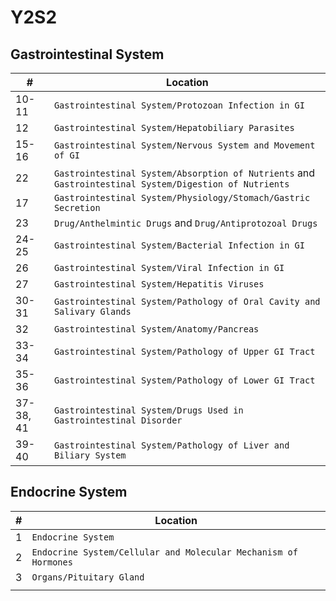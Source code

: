 # Y2S2
## Gastrointestinal System
| #     | Location                                                              |
| ----- | --------------------------------------------------------------------- |
| 10-11 | `Gastrointestinal System/Protozoan Infection in GI`                   |
| 12    | `Gastrointestinal System/Hepatobiliary Parasites`                     |
| 15-16 | `Gastrointestinal System/Nervous System and Movement of GI`           |
| 22   | `Gastrointestinal System/Absorption of Nutrients` and `Gastrointestinal System/Digestion of Nutrients` |
| 17    | `Gastrointestinal System/Physiology/Stomach/Gastric Secretion`|
| 23    | `Drug/Anthelmintic Drugs` and `Drug/Antiprotozoal Drugs`              |
| 24-25 | `Gastrointestinal System/Bacterial Infection in GI`                   |
| 26    | `Gastrointestinal System/Viral Infection in GI`                       |
| 27    | `Gastrointestinal System/Hepatitis Viruses`                           |
| 30-31 | `Gastrointestinal System/Pathology of Oral Cavity and Salivary Glands` |
| 32    | `Gastrointestinal System/Anatomy/Pancreas` |
| 33-34 | `Gastrointestinal System/Pathology of Upper GI Tract` |
| 35-36 | `Gastrointestinal System/Pathology of Lower GI Tract` |
| 37-38, 41    | `Gastrointestinal System/Drugs Used in Gastrointestinal Disorder`      |
| 39-40 | `Gastrointestinal System/Pathology of Liver and Biliary System` |

## Endocrine System
| #   | Location                                                        |
| --- | --------------------------------------------------------------- |
| 1   | `Endocrine System`                                              |
| 2   | `Endocrine System/Cellular and Molecular Mechanism of Hormones` |
| 3   | `Organs/Pituitary Gland`                                        |
|     |                                                                 |

